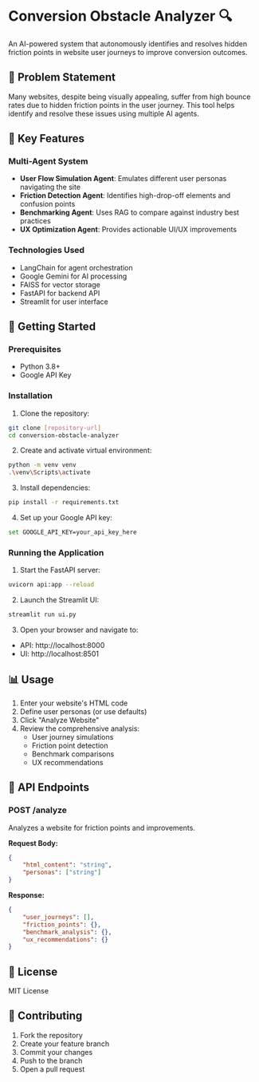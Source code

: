 # Conversion Obstacle Analyzer 🔍

An AI-powered system that autonomously identifies and resolves hidden friction points in website user journeys to improve conversion outcomes.

## 🎯 Problem Statement

Many websites, despite being visually appealing, suffer from high bounce rates due to hidden friction points in the user journey. This tool helps identify and resolve these issues using multiple AI agents.

## 🤖 Key Features

### Multi-Agent System
- **User Flow Simulation Agent**: Emulates different user personas navigating the site
- **Friction Detection Agent**: Identifies high-drop-off elements and confusion points
- **Benchmarking Agent**: Uses RAG to compare against industry best practices
- **UX Optimization Agent**: Provides actionable UI/UX improvements

### Technologies Used
- LangChain for agent orchestration
- Google Gemini for AI processing
- FAISS for vector storage
- FastAPI for backend API
- Streamlit for user interface

## 🚀 Getting Started

### Prerequisites
- Python 3.8+
- Google API Key

### Installation

1. Clone the repository:
```bash
git clone [repository-url]
cd conversion-obstacle-analyzer
```

2. Create and activate virtual environment:
```bash
python -m venv venv
.\venv\Scripts\activate
```

3. Install dependencies:
```bash
pip install -r requirements.txt
```

4. Set up your Google API key:
```bash
set GOOGLE_API_KEY=your_api_key_here
```

### Running the Application

1. Start the FastAPI server:
```bash
uvicorn api:app --reload
```

2. Launch the Streamlit UI:
```bash
streamlit run ui.py
```

3. Open your browser and navigate to:
- API: http://localhost:8000
- UI: http://localhost:8501

## 📊 Usage

1. Enter your website's HTML code
2. Define user personas (or use defaults)
3. Click "Analyze Website"
4. Review the comprehensive analysis:
   - User journey simulations
   - Friction point detection
   - Benchmark comparisons
   - UX recommendations

## 🔧 API Endpoints

### POST /analyze
Analyzes a website for friction points and improvements.

**Request Body:**
```json
{
    "html_content": "string",
    "personas": ["string"]
}
```

**Response:**
```json
{
    "user_journeys": [],
    "friction_points": {},
    "benchmark_analysis": {},
    "ux_recommendations": {}
}
```

## 📝 License

MIT License

## 🤝 Contributing

1. Fork the repository
2. Create your feature branch
3. Commit your changes
4. Push to the branch
5. Open a pull request